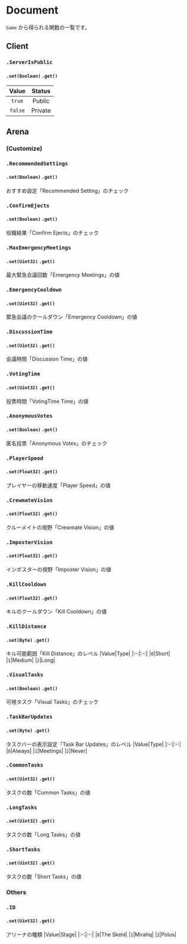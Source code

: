 # Document
`Game` から得られる関数の一覧です。

## Client
### `.ServerIsPublic`
#### `.set(Boolean)` `.get()`
|Value|Status|
|:-:|:-:|
|`true`|Public|
|`false`|Private|

## Arena
### (Customize)
### `.RecommendedSettings`
#### `.set(Boolean)` `.get()`
おすすめ設定「Recommended Setting」のチェック

### `.ConfirmEjects`
#### `.set(Boolean)` `.get()`
役職結果「Confirm Ejects」のチェック

### `.MaxEmergencyMeetings`
#### `.set(Uint32)` `.get()`
最大緊急会議回数「Emergency Meetings」の値

### `.EmergencyCooldown`
#### `.set(Uint32)` `.get()`
緊急会議のクールダウン「Emergency Cooldown」の値

### `.DiscussionTime`
#### `.set(Uint32)` `.get()`
会議時間「Discussion Time」の値

### `.VotingTime`
#### `.set(Uint32)` `.get()`
投票時間「VotingTime Time」の値

### `.AnonymousVotes`
#### `.set(Boolean)` `.get()`
匿名投票「Anonymous Votes」のチェック

### `.PlayerSpeed`
#### `.set(Float32)` `.get()`
プレイヤーの移動速度「Player Speed」の値

### `.CrewmateVision`
#### `.set(Float32)` `.get()`
クルーメイトの視野「Crewmate Vision」の値

### `.ImposterVision`
#### `.set(Float32)` `.get()`
インポスターの視野「Imposter Vision」の値

### `.KillCooldown`
#### `.set(Float32)` `.get()`
キルのクールダウン「Kill Cooldown」の値

### `.KillDistance`
#### `.set(Byte)` `.get()`
キル可能範囲「Kill Distance」のレベル
|Value|Type|
|:-:|:-:|
|`0`|Short|
|`1`|Medium|
|`2`|Long|

### `.VisualTasks`
#### `.set(Boolean)` `.get()`
可視タスク「Visual Tasks」のチェック

### `.TaskBarUpdates`
#### `.set(Byte)` `.get()`
タスクバーの表示設定「Task Bar Updates」のレベル
|Value|Type|
|:-:|:-:|
|`0`|Always|
|`1`|Meetings|
|`2`|Never|

### `.CommonTasks`
#### `.set(Uint32)` `.get()`
タスクの数「Common Tasks」の値

### `.LongTasks`
#### `.set(Uint32)` `.get()`
タスクの数「Long Tasks」の値

### `.ShortTasks`
#### `.set(Uint32)` `.get()`
タスクの数「Short Tasks」の値

### Others
### `.ID`
#### `.set(Uint32)` `.get()`
アリーナの種類
|Value|Stage|
|:-:|:-:|
|`0`|The Skeld|
|`1`|Mirahq|
|`2`|Polus|
